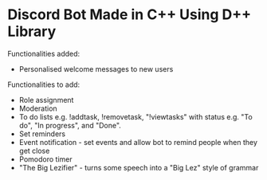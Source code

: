 # Discord Bot Made in C++ Using D++ Library

Functionalities added:
- Personalised welcome messages to new users

Functionalities to add:
- Role assignment
- Moderation
- To do lists e.g. !addtask, !removetask, "!viewtasks" with status e.g. "To do", "In progress", and "Done".
- Set reminders
- Event notification - set events and allow bot to remind people when they get close
- Pomodoro timer
- "The Big Lezifier" - turns some speech into a "Big Lez" style of grammar